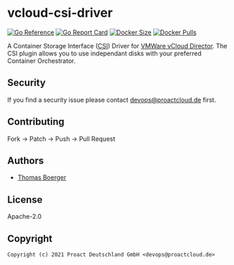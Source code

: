 # vcloud-csi-driver

[![Go Reference](https://pkg.go.dev/badge/github.com/proact-de/vcloud-csi-driver.svg)](https://pkg.go.dev/github.com/proact-de/vcloud-csi-driver) [![Go Report Card](https://goreportcard.com/badge/github.com/proact-de/vcloud-csi-driver)](https://goreportcard.com/report/github.com/proact-de/vcloud-csi-driver) [![Docker Size](https://img.shields.io/docker/image-size/proactcloud/vcloud-csi-driver/latest)](#) [![Docker Pulls](https://img.shields.io/docker/pulls/proactcloud/vcloud-csi-driver)](https://hub.docker.com/r/proactcloud/vcloud-csi-driver)

A Container Storage Interface ([CSI](https://github.com/container-storage-interface/spec)) Driver for [VMWare vCloud Director](https://www.vmware.com/de/products/cloud-director.html). The CSI plugin allows you to use independant disks with your preferred Container Orchestrator.

## Security

If you find a security issue please contact devops@proactcloud.de first.

## Contributing

Fork -> Patch -> Push -> Pull Request

## Authors

* [Thomas Boerger](https://github.com/tboerger)

## License

Apache-2.0

## Copyright

```console
Copyright (c) 2021 Proact Deutschland GmbH <devops@proactcloud.de>
```
